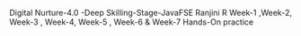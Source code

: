 Digital Nurture-4.0 -Deep Skilling-Stage-JavaFSE 
Ranjini R
Week-1 ,Week-2, Week-3 , Week-4, Week-5 , Week-6 & Week-7
Hands-On practice
